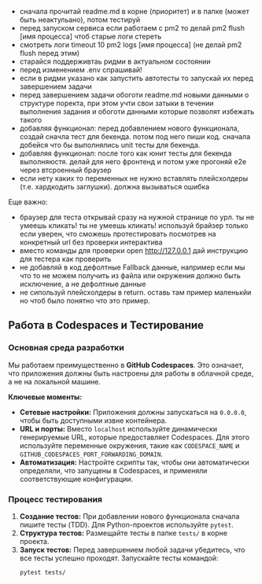 - сначала прочитай readme.md в корне (приоритет) и в папке  (может быть неактульано), потом тестируй
- перед запуском сервиса если работаем с pm2 то делай pm2 flush [имя процесса] чтоб старые логи стереть 
- смотреть логи timeout 10 pm2 logs [имя процесса] (не делай pm2 flush перед этим)
- старайся поддерживтаь ридми в актуальном состоянии
- перед изменением .env спрашивай! 
- если в ридми указано как запустить автотесты то запускай их перед завершением задачи
- перед завершением задачи обоготи readme.md новыми данными о структуре поректа, при этом учти свои затыки в течении выполнения задания и обоготи данными которые позволят избежать такого
- добавляя функционал: перед добавлением нового функционала, создай сначла тест для бекенда. потом под него пиши код. сначала добейся что бы выполнялись unit тесты для бекенда.
- добавляя функционал: после того как юнит тесты для бекенда выполняюстя. делай для него фронтенд и потом уже прогоняй e2e через втсроенный браузер
- если нету каких то переменных не нужно вставлять плейсхолдеры (т.е. хардкодить заглушки). должна вызываться ошибка

Еще важно:
- браузер для теста открывай сразу на нужной странице по урл. ты не умеешь кликать! ты не умеешь кликать! используй брайзер только если уверен, что сможешь протестировать посмотрев на конкретный url без проверки интерактива
- вместо команды для проверки open http://127.0.0.1 дай инструкцию для тестера как проверить
- не добавляй в код дефолтные Fallback данные, например если мы что то не можем получить из файла или окружения должно быть исключение, а не дефолтные данные
- не сипользуй плейсхолдеры в return. оставь там пример маленькйи но чтоб было понятно что это пример.

## Работа в Codespaces и Тестирование

### Основная среда разработки
Мы работаем преимущественно в **GitHub Codespaces**. Это означает, что приложения должны быть настроены для работы в облачной среде, а не на локальной машине.

**Ключевые моменты:**
- **Сетевые настройки:** Приложения должны запускаться на `0.0.0.0`, чтобы быть доступными извне контейнера.
- **URL и порты:** Вместо `localhost` используйте динамически генерируемые URL, которые предоставляет Codespaces. Для этого используйте переменные окружения, такие как `CODESPACE_NAME` и `GITHUB_CODESPACES_PORT_FORWARDING_DOMAIN`.
- **Автоматизация:** Настройте скрипты так, чтобы они автоматически определяли, что запущены в Codespaces, и применяли соответствующие конфигурации.

### Процесс тестирования
1.  **Создание тестов:** При добавлении нового функционала сначала пишите тесты (TDD). Для Python-проектов используйте `pytest`.
2.  **Структура тестов:** Размещайте тесты в папке `tests/` в корне проекта.
3.  **Запуск тестов:** Перед завершением любой задачи убедитесь, что все тесты успешно проходят. Запускайте тесты командой:
    ```bash
    pytest tests/
    ```
